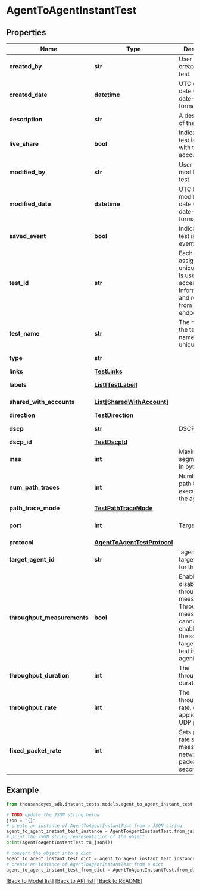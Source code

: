 # AgentToAgentInstantTest


## Properties

Name | Type | Description | Notes
------------ | ------------- | ------------- | -------------
**created_by** | **str** | User that created the test. | [optional] [readonly] 
**created_date** | **datetime** | UTC created date (ISO date-time format). | [optional] [readonly] 
**description** | **str** | A description of the test. | [optional] 
**live_share** | **bool** | Indicates if the test is shared with the account group. | [optional] [readonly] 
**modified_by** | **str** | User that modified the test. | [optional] [readonly] 
**modified_date** | **datetime** | UTC last modification date (ISO date-time format). | [optional] [readonly] 
**saved_event** | **bool** | Indicates if the test is a saved event. | [optional] [readonly] 
**test_id** | **str** | Each test is assigned an unique ID; this is used to access test information and results from other endpoints. | [optional] [readonly] 
**test_name** | **str** | The name of the test. Test name must be unique. | [optional] 
**type** | **str** |  | [optional] [readonly] 
**links** | [**TestLinks**](TestLinks.md) |  | [optional] 
**labels** | [**List[TestLabel]**](TestLabel.md) |  | [optional] [readonly] 
**shared_with_accounts** | [**List[SharedWithAccount]**](SharedWithAccount.md) |  | [optional] [readonly] 
**direction** | [**TestDirection**](TestDirection.md) |  | [optional] 
**dscp** | **str** | DSCP label. | [optional] [readonly] 
**dscp_id** | [**TestDscpId**](TestDscpId.md) |  | [optional] 
**mss** | **int** | Maximum segment size, in bytes. | [optional] 
**num_path_traces** | **int** | Number of path traces executed by the agent. | [optional] [default to 3]
**path_trace_mode** | [**TestPathTraceMode**](TestPathTraceMode.md) |  | [optional] 
**port** | **int** | Target port. | [optional] [default to 49153]
**protocol** | [**AgentToAgentTestProtocol**](AgentToAgentTestProtocol.md) |  | [optional] 
**target_agent_id** | **str** | &#x60;agentId&#x60; of the target agent for the test. | 
**throughput_measurements** | **bool** | Enable or disable throughput measurements. Throughput measurements cannot be enabled when the source or target of the test is a cloud agent. | [optional] [default to False]
**throughput_duration** | **int** | The throughput duration. | [optional] [default to 10000]
**throughput_rate** | **int** | The throughput rate, only applicable for UDP protocol. | [optional] 
**fixed_packet_rate** | **int** | Sets packets rate sent to measure the network in packets per second. | [optional] 

## Example

```python
from thousandeyes_sdk.instant_tests.models.agent_to_agent_instant_test import AgentToAgentInstantTest

# TODO update the JSON string below
json = "{}"
# create an instance of AgentToAgentInstantTest from a JSON string
agent_to_agent_instant_test_instance = AgentToAgentInstantTest.from_json(json)
# print the JSON string representation of the object
print(AgentToAgentInstantTest.to_json())

# convert the object into a dict
agent_to_agent_instant_test_dict = agent_to_agent_instant_test_instance.to_dict()
# create an instance of AgentToAgentInstantTest from a dict
agent_to_agent_instant_test_from_dict = AgentToAgentInstantTest.from_dict(agent_to_agent_instant_test_dict)
```
[[Back to Model list]](../README.md#documentation-for-models) [[Back to API list]](../README.md#documentation-for-api-endpoints) [[Back to README]](../README.md)


